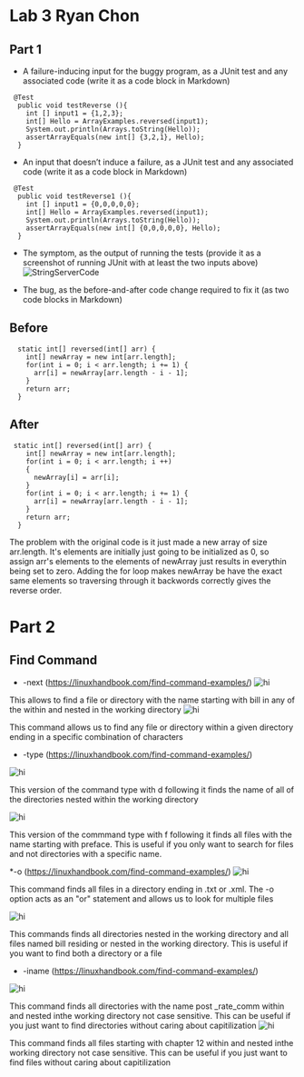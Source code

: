 # Lab 3 Ryan Chon

## Part 1
* A failure-inducing input for the buggy program, as a JUnit test and any associated code (write it as a code block in Markdown)


```
 @Test
  public void testReverse (){
    int [] input1 = {1,2,3};
    int[] Hello = ArrayExamples.reversed(input1);
    System.out.println(Arrays.toString(Hello));
    assertArrayEquals(new int[] {3,2,1}, Hello);
  }
```

* An input that doesn’t induce a failure, as a JUnit test and any associated code (write it as a code block in Markdown)


```
 @Test
  public void testReverse1 (){
    int [] input1 = {0,0,0,0,0};
    int[] Hello = ArrayExamples.reversed(input1);
    System.out.println(Arrays.toString(Hello));
    assertArrayEquals(new int[] {0,0,0,0,0}, Hello);
  }
```

* The symptom, as the output of running the tests (provide it as a screenshot of running JUnit with at least the two inputs above)
![StringServerCode](JunitTest.png)

* The bug, as the before-and-after code change required to fix it (as two code blocks in Markdown)


## Before
```
  static int[] reversed(int[] arr) {
    int[] newArray = new int[arr.length];
    for(int i = 0; i < arr.length; i += 1) {
      arr[i] = newArray[arr.length - i - 1];
    }
    return arr;
  }
``` 

## After 

```
 static int[] reversed(int[] arr) {
    int[] newArray = new int[arr.length];
    for(int i = 0; i < arr.length; i ++)
    {
      newArray[i] = arr[i];
    }
    for(int i = 0; i < arr.length; i += 1) {
      arr[i] = newArray[arr.length - i - 1];
    }
    return arr;
  }
```
The problem with the original code is it just made a new array of size arr.length. It's elements are initially just going to be initialized as 0, so assign arr's elements to the elements of newArray just results in everythin being set to zero. Adding the for loop makes newArray be have the exact same elements so traversing through it backwords correctly gives the reverse order.

# Part 2

## Find Command

* -next (https://linuxhandbook.com/find-command-examples/)
![hi](Example1(4).png)

This allows to find a file or directory with the name starting with bill in any of the within and nested in the working directory
![hi](Example2(3).png)

This command allows us to find any file or directory within a given directory ending in a specific combination of characters

* -type (https://linuxhandbook.com/find-command-examples/)

![hi](Example3(4).png)

This version of the command type with d following it finds the name of all of the directories nested within the working directory

![hi](Example4(4).png)

This version of the commmand type with f following it finds all files with the name starting with preface. This is useful if you only want to search for files and not directories with a specific name.

*-o  (https://linuxhandbook.com/find-command-examples/)
![hi](Example5.png)

This command finds all files in a directory ending in .txt or .xml. The -o option acts as an "or" statement and allows us to look for multiple files

![hi](Example6.png)

This commands finds all directories nested in the working directory and all files named bill residing or nested in the working directory. This is useful if you want to find both a directory or a file

* -iname (https://linuxhandbook.com/find-command-examples/)

![hi](example7.png)

This command finds all directories with the name post _rate_comm within and nested inthe working directory not case sensitive. This can be useful if you just want to find directories without caring about capitilization
![hi](Example8.png)

This command finds all files starting with chapter 12 within and nested inthe working directory not case sensitive. This can be useful if you just want to find files without caring about capitilization
